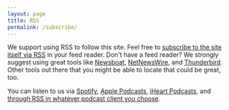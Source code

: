 ```yaml
---
layout: page
title: RSS
permalink: /subscribe/
---
```


We support using RSS to follow this site.  Feel free to [subscribe to the site itself via RSS]({{site.baseurl}}/feed.xml) in your feed reader.  Don't have a feed reader?  We strongly suggest using great tools like [Newsboat](https://newsboat.org/), [NetNewsWire](https://netnewswire.com/), and [Thunderbird](https://www.thunderbird.net/).  Other tools out there that you might be able to locate that could be great, too.

You can listen to us via [Spotify](https://open.spotify.com/show/5uqhIwH6LATsLg5UPGiVju), [Apple Podcasts](https://podcasts.apple.com/us/podcast/69-admins/id1677957335), [iHeart Podcasts](https://www.iheart.com/podcast/269-69-admins-110944673/), and [through RSS in whatever podcast client you choose](https://feeds.acast.com/public/shows/6410a80dec813e00110faed2).
